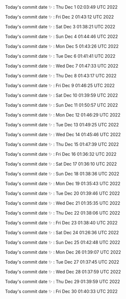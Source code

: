 Today's commit date ✨ : Thu Dec 1 02:03:49 UTC 2022 

Today's commit date ✨ : Fri Dec 2 01:43:12 UTC 2022 

Today's commit date ✨ : Sat Dec 3 01:38:21 UTC 2022 

Today's commit date ✨ : Sun Dec 4 01:44:46 UTC 2022 

Today's commit date ✨ : Mon Dec 5 01:43:26 UTC 2022 

Today's commit date ✨ : Tue Dec 6 01:41:41 UTC 2022 

Today's commit date ✨ : Wed Dec 7 01:47:33 UTC 2022 

Today's commit date ✨ : Thu Dec 8 01:43:17 UTC 2022 

Today's commit date ✨ : Fri Dec 9 01:46:25 UTC 2022 

Today's commit date ✨ : Sat Dec 10 01:39:59 UTC 2022 

Today's commit date ✨ : Sun Dec 11 01:50:57 UTC 2022 

Today's commit date ✨ : Mon Dec 12 01:46:29 UTC 2022 

Today's commit date ✨ : Tue Dec 13 01:49:25 UTC 2022 

Today's commit date ✨ : Wed Dec 14 01:45:46 UTC 2022 

Today's commit date ✨ : Thu Dec 15 01:47:39 UTC 2022 

Today's commit date ✨ : Fri Dec 16 01:36:32 UTC 2022 

Today's commit date ✨ : Sat Dec 17 01:36:10 UTC 2022 

Today's commit date ✨ : Sun Dec 18 01:38:36 UTC 2022 

Today's commit date ✨ : Mon Dec 19 01:35:43 UTC 2022 

Today's commit date ✨ : Tue Dec 20 01:39:46 UTC 2022 

Today's commit date ✨ : Wed Dec 21 01:35:35 UTC 2022 

Today's commit date ✨ : Thu Dec 22 01:38:06 UTC 2022 

Today's commit date ✨ : Fri Dec 23 01:38:40 UTC 2022 

Today's commit date ✨ : Sat Dec 24 01:26:36 UTC 2022 

Today's commit date ✨ : Sun Dec 25 01:42:48 UTC 2022 

Today's commit date ✨ : Mon Dec 26 01:39:07 UTC 2022 

Today's commit date ✨ : Tue Dec 27 01:37:45 UTC 2022 

Today's commit date ✨ : Wed Dec 28 01:37:59 UTC 2022 

Today's commit date ✨ : Thu Dec 29 01:39:59 UTC 2022 

Today's commit date ✨ : Fri Dec 30 01:40:33 UTC 2022 

